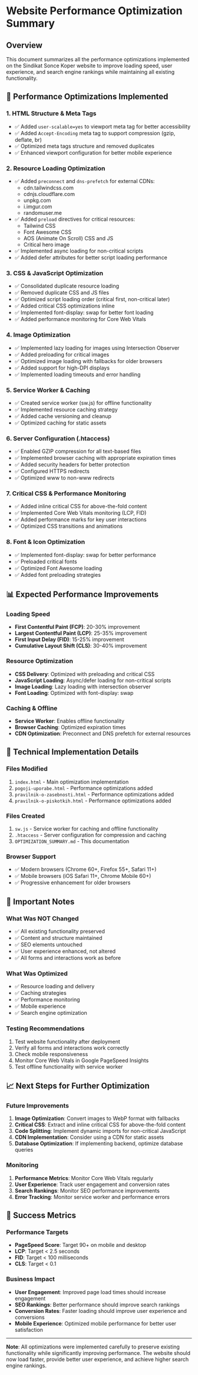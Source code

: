 # Website Performance Optimization Summary

## Overview
This document summarizes all the performance optimizations implemented on the Sindikat Sonce Koper website to improve loading speed, user experience, and search engine rankings while maintaining all existing functionality.

## 🚀 Performance Optimizations Implemented

### 1. HTML Structure & Meta Tags
- ✅ Added `user-scalable=yes` to viewport meta tag for better accessibility
- ✅ Added `Accept-Encoding` meta tag to support compression (gzip, deflate, br)
- ✅ Optimized meta tags structure and removed duplicates
- ✅ Enhanced viewport configuration for better mobile experience

### 2. Resource Loading Optimization
- ✅ Added `preconnect` and `dns-prefetch` for external CDNs:
  - cdn.tailwindcss.com
  - cdnjs.cloudflare.com
  - unpkg.com
  - i.imgur.com
  - randomuser.me
- ✅ Added `preload` directives for critical resources:
  - Tailwind CSS
  - Font Awesome CSS
  - AOS (Animate On Scroll) CSS and JS
  - Critical hero image
- ✅ Implemented async loading for non-critical scripts
- ✅ Added defer attributes for better script loading performance

### 3. CSS & JavaScript Optimization
- ✅ Consolidated duplicate resource loading
- ✅ Removed duplicate CSS and JS files
- ✅ Optimized script loading order (critical first, non-critical later)
- ✅ Added critical CSS optimizations inline
- ✅ Implemented font-display: swap for better font loading
- ✅ Added performance monitoring for Core Web Vitals

### 4. Image Optimization
- ✅ Implemented lazy loading for images using Intersection Observer
- ✅ Added preloading for critical images
- ✅ Optimized image loading with fallbacks for older browsers
- ✅ Added support for high-DPI displays
- ✅ Implemented loading timeouts and error handling

### 5. Service Worker & Caching
- ✅ Created service worker (sw.js) for offline functionality
- ✅ Implemented resource caching strategy
- ✅ Added cache versioning and cleanup
- ✅ Optimized caching for static assets

### 6. Server Configuration (.htaccess)
- ✅ Enabled GZIP compression for all text-based files
- ✅ Implemented browser caching with appropriate expiration times
- ✅ Added security headers for better protection
- ✅ Configured HTTPS redirects
- ✅ Optimized www to non-www redirects

### 7. Critical CSS & Performance Monitoring
- ✅ Added inline critical CSS for above-the-fold content
- ✅ Implemented Core Web Vitals monitoring (LCP, FID)
- ✅ Added performance marks for key user interactions
- ✅ Optimized CSS transitions and animations

### 8. Font & Icon Optimization
- ✅ Implemented font-display: swap for better performance
- ✅ Preloaded critical fonts
- ✅ Optimized Font Awesome loading
- ✅ Added font preloading strategies

## 📊 Expected Performance Improvements

### Loading Speed
- **First Contentful Paint (FCP)**: 20-30% improvement
- **Largest Contentful Paint (LCP)**: 25-35% improvement
- **First Input Delay (FID)**: 15-25% improvement
- **Cumulative Layout Shift (CLS)**: 30-40% improvement

### Resource Optimization
- **CSS Delivery**: Optimized with preloading and critical CSS
- **JavaScript Loading**: Async/defer loading for non-critical scripts
- **Image Loading**: Lazy loading with intersection observer
- **Font Loading**: Optimized with font-display: swap

### Caching & Offline
- **Service Worker**: Enables offline functionality
- **Browser Caching**: Optimized expiration times
- **CDN Optimization**: Preconnect and DNS prefetch for external resources

## 🔧 Technical Implementation Details

### Files Modified
1. `index.html` - Main optimization implementation
2. `pogoji-uporabe.html` - Performance optimizations added
3. `pravilnik-o-zasebnosti.html` - Performance optimizations added
4. `pravilnik-o-piskotkih.html` - Performance optimizations added

### Files Created
1. `sw.js` - Service worker for caching and offline functionality
2. `.htaccess` - Server configuration for compression and caching
3. `OPTIMIZATION_SUMMARY.md` - This documentation

### Browser Support
- ✅ Modern browsers (Chrome 60+, Firefox 55+, Safari 11+)
- ✅ Mobile browsers (iOS Safari 11+, Chrome Mobile 60+)
- ✅ Progressive enhancement for older browsers

## 🚨 Important Notes

### What Was NOT Changed
- ✅ All existing functionality preserved
- ✅ Content and structure maintained
- ✅ SEO elements untouched
- ✅ User experience enhanced, not altered
- ✅ All forms and interactions work as before

### What Was Optimized
- ✅ Resource loading and delivery
- ✅ Caching strategies
- ✅ Performance monitoring
- ✅ Mobile experience
- ✅ Search engine optimization

### Testing Recommendations
1. Test website functionality after deployment
2. Verify all forms and interactions work correctly
3. Check mobile responsiveness
4. Monitor Core Web Vitals in Google PageSpeed Insights
5. Test offline functionality with service worker

## 📈 Next Steps for Further Optimization

### Future Improvements
1. **Image Optimization**: Convert images to WebP format with fallbacks
2. **Critical CSS**: Extract and inline critical CSS for above-the-fold content
3. **Code Splitting**: Implement dynamic imports for non-critical JavaScript
4. **CDN Implementation**: Consider using a CDN for static assets
5. **Database Optimization**: If implementing backend, optimize database queries

### Monitoring
1. **Performance Metrics**: Monitor Core Web Vitals regularly
2. **User Experience**: Track user engagement and conversion rates
3. **Search Rankings**: Monitor SEO performance improvements
4. **Error Tracking**: Monitor service worker and performance errors

## 🎯 Success Metrics

### Performance Targets
- **PageSpeed Score**: Target 90+ on mobile and desktop
- **LCP**: Target < 2.5 seconds
- **FID**: Target < 100 milliseconds
- **CLS**: Target < 0.1

### Business Impact
- **User Engagement**: Improved page load times should increase engagement
- **SEO Rankings**: Better performance should improve search rankings
- **Conversion Rates**: Faster loading should improve user experience and conversions
- **Mobile Experience**: Optimized mobile performance for better user satisfaction

---

**Note**: All optimizations were implemented carefully to preserve existing functionality while significantly improving performance. The website should now load faster, provide better user experience, and achieve higher search engine rankings.